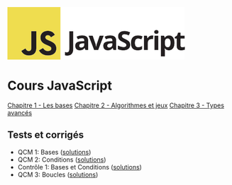 ![Logo JavaScript](js-logo.png)

# Cours JavaScript

[Chapitre 1 - Les bases](1.md)
[Chapitre 2 - Algorithmes et jeux](2.md)
[Chapitre 3 - Types avancés](3.md)

## Tests et corrigés

- QCM 1: Bases ([solutions](qcms/js-test-1-solutions.pdf))
- QCM 2: Conditions ([solutions](qcms/js-test-2-solutions.pdf))
- Contrôle 1: Bases et Conditions ([solutions](qcms/js-controle-1-solutions.pdf))
- QCM 3: Boucles ([solutions](qcms/js-test-3-solutions.pdf))
